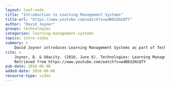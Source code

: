 ```yaml
---
layout: leaf-node
title: "Introduction to Learning Management Systems"
title-url: "https://www.youtube.com/watch?v=wdBEU2HzQfY"
author: "David Joyner"
groups: technologies
categories: learning-management-systems
topics: intro-video
summary: >
    David Joyner introduces Learning Management Systems as part of Technologies.
cite: >
    Joyner, D. & Udacity. (2016, June 6). Technologies: Learning Management Systems Introductory Video.
    Retrieved from https://www.youtube.com/watch?v=wdBEU2HzQfY
pub-date: 2016-06-06
added-date: 2016-06-06
resource-type: video
---
```

